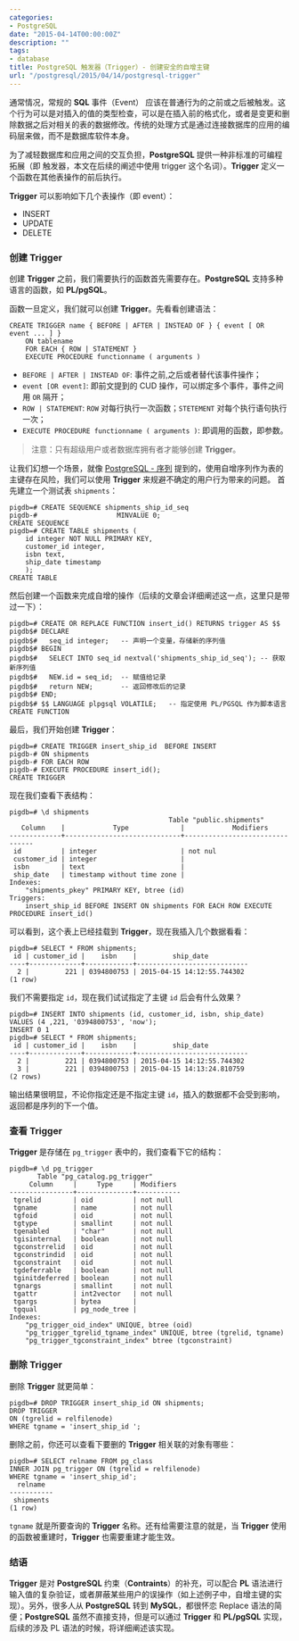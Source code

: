 ```yaml
---
categories:
- PostgreSQL
date: "2015-04-14T00:00:00Z"
description: ""
tags:
- database
title: PostgreSQL 触发器（Trigger）- 创建安全的自增主键
url: "/postgresql/2015/04/14/postgresql-trigger"
---
```


通常情况，常规的 **SQL** 事件（Event） 应该在普通行为的之前或之后被触发。这个行为可以是对插入的值的类型检查，可以是在插入前的格式化，或者是变更和删除数据之后对相关的表的数据修改。传统的处理方式是通过连接数据库的应用的编码层来做，而不是数据库软件本身。

为了减轻数据库和应用之间的交互负担，**PostgreSQL** 提供一种非标准的可编程拓展（即 触发器，本文在后续的阐述中使用 trigger 这个名词）。**Trigger** 定义一个函数在其他表操作的前后执行。

**Trigger** 可以影响如下几个表操作（即 event）：

* INSERT
* UPDATE
* DELETE

### 创建 Trigger

创建 **Trigger** 之前，我们需要执行的函数首先需要存在。**PostgreSQL** 支持多种语言的函数，如 **PL/pgSQL**。

函数一旦定义，我们就可以创建 **Trigger**。先看看创建语法： 

	CREATE TRIGGER name { BEFORE | AFTER | INSTEAD OF } { event [ OR event ... ] }
		ON tablename
		FOR EACH { ROW | STATEMENT }
		EXECUTE PROCEDURE functionname ( arguments )

* `BEFORE | AFTER | INSTEAD OF`:   事件之前,之后或者替代该事件操作；
* `event [OR event]`: 即前文提到的 CUD 操作，可以绑定多个事件，事件之间用 `OR` 隔开；
* `ROW | STATEMENT`:  `ROW` 对每行执行一次函数；`STETEMENT` 对每个执行语句执行一次；
* `EXECUTE PROCEDURE functionname ( arguments )`: 即调用的函数，即参数。

> 注意：只有超级用户或者数据库拥有者才能够创建 **Trigger**。

让我们幻想一个场景，就像 [PostgreSQL - 序列](http://n3xtchen.github.io/n3xtchen/postgresql/2015/04/10/postgresql---sequence/) 提到的，使用自增序列作为表的主键存在风险，我们可以使用 **Trigger** 来规避不确定的用户行为带来的问题。
首先建立一个测试表 `shipments`：

	pigdb=# CREATE SEQUENCE shipments_ship_id_seq
	pigdb-#                    MINVALUE 0;
	CREATE SEQUENCE
	pigdb=# CREATE TABLE shipments (
		id integer NOT NULL PRIMARY KEY,
		customer_id integer, 
		isbn text, 
		ship_date timestamp
		);
	CREATE TABLE

然后创建一个函数来完成自增的操作（后续的文章会详细阐述这一点，这里只是带过一下）：

	pigdb=# CREATE OR REPLACE FUNCTION insert_id() RETURNS trigger AS $$
	pigdb$# DECLARE
	pigdb$#   seq_id integer;	-- 声明一个变量，存储新的序列值
	pigdb$# BEGIN
	pigdb$#   SELECT INTO seq_id nextval('shipments_ship_id_seq'); -- 获取新序列值
	pigdb$#   NEW.id = seq_id;	-- 赋值给记录
	pigdb$#   return NEW;		-- 返回修改后的记录
	pigdb$# END;
	pigdb$# $$ LANGUAGE plpgsql VOLATILE;	-- 指定使用 PL/PGSQL 作为脚本语言
	CREATE FUNCTION

最后，我们开始创建 **Trigger**：

	pigdb=# CREATE TRIGGER insert_ship_id  BEFORE INSERT
	pigdb-# ON shipments
	pigdb-# FOR EACH ROW
	pigdb-# EXECUTE PROCEDURE insert_id();
	CREATE TRIGGER
	
现在我们查看下表结构：

	pigdb=# \d shipments
	                                        Table "public.shipments"
	   Column    |            Type             |            Modifiers
	-------------+-----------------------------+--------------------------------
	 id          | integer                     | not nul
	 customer_id | integer                     |
	 isbn        | text                        |
	 ship_date   | timestamp without time zone |
	Indexes:
	    "shipments_pkey" PRIMARY KEY, btree (id)
	Triggers:
	    insert_ship_id BEFORE INSERT ON shipments FOR EACH ROW EXECUTE PROCEDURE insert_id()

可以看到，这个表上已经挂载到 **Trigger**，现在我插入几个数据看看：

	pigdb=# SELECT * FROM shipments;
	 id | customer_id |    isbn    |         ship_date
	----+-------------+------------+----------------------------
	  2 |         221 | 0394800753 | 2015-04-15 14:12:55.744302
	(1 row)
	
我们不需要指定 `id`，现在我们试试指定了主键 `id` 后会有什么效果？
	
	pigdb=# INSERT INTO shipments (id, customer_id, isbn, ship_date)
	VALUES (4 ,221, '0394800753', 'now');
	INSERT 0 1
	pigdb=# SELECT * FROM shipments;
	 id | customer_id |    isbn    |         ship_date
	----+-------------+------------+----------------------------
	  2 |         221 | 0394800753 | 2015-04-15 14:12:55.744302
	  3 |         221 | 0394800753 | 2015-04-15 14:13:24.810759
	(2 rows)	    

输出结果很明显，不论你指定还是不指定主键 `id`，插入的数据都不会受到影响，返回都是序列的下一个值。

### 查看 Trigger

**Trigger** 是存储在 `pg_trigger` 表中的，我们查看下它的结构：

	pigdb=# \d pg_trigger
	       Table "pg_catalog.pg_trigger"
	     Column     |     Type     | Modifiers
	----------------+--------------+-----------
	 tgrelid        | oid          | not null
	 tgname         | name         | not null
	 tgfoid         | oid          | not null
	 tgtype         | smallint     | not null
	 tgenabled      | "char"       | not null
	 tgisinternal   | boolean      | not null
	 tgconstrrelid  | oid          | not null
	 tgconstrindid  | oid          | not null
	 tgconstraint   | oid          | not null
	 tgdeferrable   | boolean      | not null
	 tginitdeferred | boolean      | not null
	 tgnargs        | smallint     | not null
	 tgattr         | int2vector   | not null
	 tgargs         | bytea        |
	 tgqual         | pg_node_tree |
	Indexes:
	    "pg_trigger_oid_index" UNIQUE, btree (oid)
	    "pg_trigger_tgrelid_tgname_index" UNIQUE, btree (tgrelid, tgname)
	    "pg_trigger_tgconstraint_index" btree (tgconstraint)

### 删除 Trigger

删除 **Trigger** 就更简单：

	pigdb=# DROP TRIGGER insert_ship_id ON shipments;
	DROP TRIGGER
	ON (tgrelid = relfilenode)
	WHERE tgname = 'insert_ship_id ';
	
删除之前，你还可以查看下要删的 **Trigger** 相关联的对象有哪些：

	pigdb=# SELECT relname FROM pg_class
	INNER JOIN pg_trigger ON (tgrelid = relfilenode)
	WHERE tgname = 'insert_ship_id';
	  relname
	-----------
	 shipments
	(1 row)

`tgname` 就是所要查询的 **Trigger** 名称。还有给需要注意的就是，当 **Trigger** 使用的函数被重建时，**Trigger** 也需要重建才能生效。

### 结语

**Trigger** 是对 **PostgreSQL** 约束（**Contraints**）的补充，可以配合 **PL** 语法进行输入值的复杂验证，或者屏蔽某些用户的误操作（如上述例子中，自增主键的实现）。另外，很多人从 **PostgreSQL** 转到 **MySQL**，都很怀恋 Replace 语法的简便；**PostgreSQL** 虽然不直接支持，但是可以通过 **Trigger** 和 **PL/pgSQL** 实现，后续的涉及 PL 语法的时候，将详细阐述该实现。

